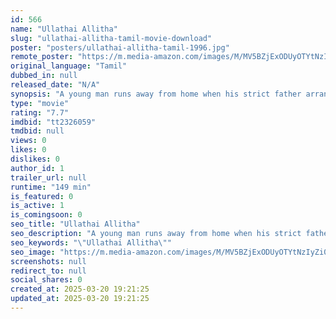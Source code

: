 ```yaml
---
id: 566
name: "Ullathai Allitha"
slug: "ullathai-allitha-tamil-movie-download"
poster: "posters/ullathai-allitha-tamil-1996.jpg"
remote_poster: "https://m.media-amazon.com/images/M/MV5BZjExODUyOTYtNzIyZi00M2I2LWJlZmItNjA2YTEyZjQ0ODAzXkEyXkFqcGdeQXVyMzYxOTQ3MDg@._V1_SX300.jpg"
original_language: "Tamil"
dubbed_in: null
released_date: "N/A"
synopsis: "A young man runs away from home when his strict father arranges for him to marry a girl he does not like. With the help of a friend, he hatches a scheme to kidnap a girl, who turns out to be the same one his father had chosen for ..."
type: "movie"
rating: "7.7"
imdbid: "tt2326059"
tmdbid: null
views: 0
likes: 0
dislikes: 0
author_id: 1
trailer_url: null
runtime: "149 min"
is_featured: 0
is_active: 1
is_comingsoon: 0
seo_title: "Ullathai Allitha"
seo_description: "A young man runs away from home when his strict father arranges for him to marry a girl he does not like. With the help of a friend, he hatches a scheme to kidnap a girl, who turns out to be the same one his father had chosen for ..."
seo_keywords: "\"Ullathai Allitha\""
seo_image: "https://m.media-amazon.com/images/M/MV5BZjExODUyOTYtNzIyZi00M2I2LWJlZmItNjA2YTEyZjQ0ODAzXkEyXkFqcGdeQXVyMzYxOTQ3MDg@._V1_SX300.jpg"
screenshots: null
redirect_to: null
social_shares: 0
created_at: 2025-03-20 19:21:25
updated_at: 2025-03-20 19:21:25
---
```


